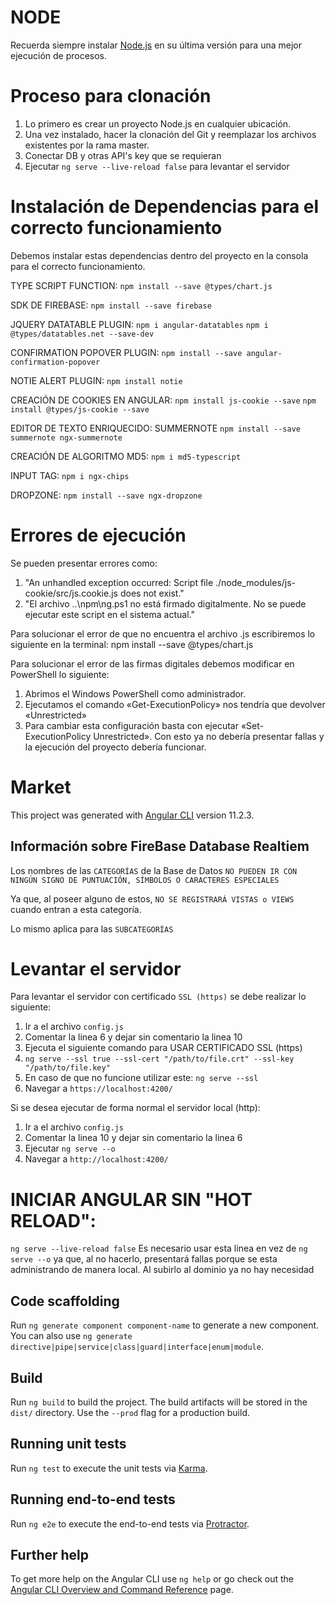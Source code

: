 # NODE

Recuerda siempre instalar [Node.js](https://nodejs.org/es/download/) en su última versión para una mejor ejecución de procesos.

# Proceso para clonación

1. Lo primero es crear un proyecto Node.js en cualquier ubicación.
2. Una vez instalado, hacer la clonación del Git y reemplazar los archivos existentes por la rama master.
3. Conectar DB y otras API's key que se requieran
4. Ejecutar `ng serve --live-reload false` para levantar el servidor

# Instalación de Dependencias para el correcto funcionamiento

Debemos instalar estas dependencias dentro del proyecto en la consola para el correcto funcionamiento.

TYPE SCRIPT FUNCTION: 
`npm install --save @types/chart.js`

SDK DE FIREBASE:
`npm install --save firebase`

JQUERY DATATABLE PLUGIN:
`npm i angular-datatables`
`npm i @types/datatables.net --save-dev`

CONFIRMATION POPOVER PLUGIN:
`npm install --save angular-confirmation-popover`

NOTIE ALERT PLUGIN:
`npm install notie`

CREACIÓN DE COOKIES EN ANGULAR:
`npm install js-cookie --save`
`npm install @types/js-cookie --save`

EDITOR DE TEXTO ENRIQUECIDO: SUMMERNOTE
`npm install --save summernote ngx-summernote`

CREACIÓN DE ALGORITMO MD5:
`npm i md5-typescript`

INPUT TAG:
`npm i ngx-chips`

DROPZONE:
`npm install --save ngx-dropzone`

# Errores de ejecución
Se pueden presentar errores como: 
1. "An unhandled exception occurred: Script file ./node_modules/js-cookie/src/js.cookie.js does not exist." 
2. "El archivo ..\npm\ng.ps1 no está firmado digitalmente. No se puede ejecutar este script en el sistema actual." 

Para solucionar el error de que no encuentra el archivo .js escribiremos lo siguiente en la terminal:
npm install --save @types/chart.js

Para solucionar el error de las firmas digitales debemos modificar en PowerShell lo siguiente:
1. Abrimos el Windows PowerShell como administrador.
2. Ejecutamos el comando «Get-ExecutionPolicy» nos tendría que devolver «Unrestricted»
3. Para cambiar esta configuración basta con ejecutar «Set-ExecutionPolicy Unrestricted».
Con esto ya no debería presentar fallas y la ejecución del proyecto debería funcionar.

# Market

This project was generated with [Angular CLI](https://github.com/angular/angular-cli) version 11.2.3.

## Información sobre FireBase Database Realtiem

Los nombres de las `CATEGORÍAS` de la Base de Datos `NO PUEDEN IR CON NINGÚN SIGNO DE PUNTUACIÓN, SÍMBOLOS O CARACTERES ESPECIALES`

Ya que, al poseer alguno de estos, `NO SE REGISTRARÁ VISTAS o VIEWS` cuando entran a esta categoría.

Lo mismo aplica para las `SUBCATEGORÍAS`

# Levantar el servidor

Para levantar el servidor con certificado `SSL (https)` se debe realizar lo siguiente:

1. Ir a el archivo `config.js` 
2. Comentar la linea 6 y dejar sin comentario la linea 10
3. Ejecuta el siguiente comando para USAR CERTIFICADO SSL (https)
4. `ng serve --ssl true --ssl-cert "/path/to/file.crt" --ssl-key "/path/to/file.key"`
5. En caso de que no funcione utilizar este: `ng serve --ssl`
6. Navegar a `https://localhost:4200/`

Si se desea ejecutar de forma normal el servidor local (http): 
1. Ir a el archivo `config.js`
2. Comentar la linea 10 y dejar sin comentario la linea 6
3. Ejecutar `ng serve --o`
4. Navegar a `http://localhost:4200/`


# INICIAR ANGULAR SIN "HOT RELOAD":
`ng serve --live-reload false`
Es necesario usar esta linea en vez de `ng serve --o` ya que, al no hacerlo, presentará fallas porque se esta administrando de manera local. Al subirlo al dominio ya no hay necesidad


## Code scaffolding

Run `ng generate component component-name` to generate a new component. You can also use `ng generate directive|pipe|service|class|guard|interface|enum|module`.

## Build

Run `ng build` to build the project. The build artifacts will be stored in the `dist/` directory. Use the `--prod` flag for a production build.

## Running unit tests

Run `ng test` to execute the unit tests via [Karma](https://karma-runner.github.io).

## Running end-to-end tests

Run `ng e2e` to execute the end-to-end tests via [Protractor](http://www.protractortest.org/).

## Further help

To get more help on the Angular CLI use `ng help` or go check out the [Angular CLI Overview and Command Reference](https://angular.io/cli) page.
